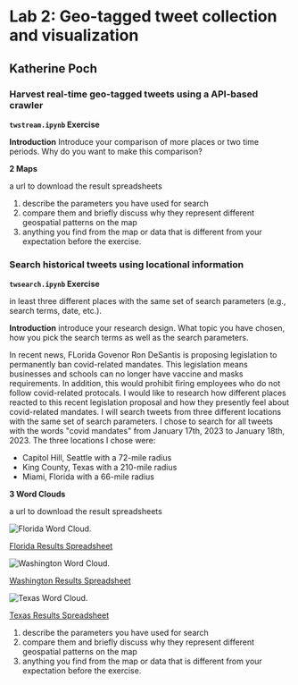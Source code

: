 # Lab 2: Geo-tagged tweet collection and visualization
## Katherine Poch

### Harvest real-time geo-tagged tweets using a API-based crawler 
**`twstream.ipynb` Exercise**


**Introduction**
Introduce your comparison of more places or two time periods. Why do you want to make this comparison?

**2 Maps**

a url to download the result spreadsheets

1. describe the parameters you have used for search
2.  compare them and briefly discuss why they represent different geospatial patterns on the map
3. anything you find from the map or data that is different from your expectation before the exercise.


### Search historical tweets using locational information
**`twsearch.ipynb` Exercise**

 in least three different places with the same set of search parameters (e.g., search terms, date, etc.). 

**Introduction**
introduce your research design. 
What topic you have chosen, 
how you pick the search terms as well as the search parameters.

In recent news, FLorida Govenor Ron DeSantis is proposing legislation to permanently ban covid-related mandates. This legislation means businesses and schools can no longer have vaccine and masks requirements. In addition, this would prohibit firing employees who do not follow covid-related protocals. I would like to research how different places reacted to this recent legislation proposal and how they presently feel about covid-related mandates. I will search tweets from three different locations with the same set of search parameters. I chose to search for all tweets with the words "covid mandates" from January 17th, 2023 to January 18th, 2023. The three locations I chose were:
 - Capitol Hill, Seattle with a 72-mile radius
  - King County, Texas with a 210-mile radius
  - Miami, Florida with a 66-mile radius
  
 

 **3 Word Clouds**

 a url to download the result spreadsheets

 ![Florida Word Cloud](../-geo-tagged-tweets/img/Florida.png).

[Florida Results Spreadsheet](../-geo-tagged-tweets/assets/twsearch-result-florida.csv)



 ![Washington Word Cloud](../-geo-tagged-tweets/img/seattle.png).

[Washington Results Spreadsheet](../-geo-tagged-tweets/assets/twsearch-result-florida.csv) 




 ![Texas Word Cloud](../-geo-tagged-tweets/img/texas.png).

[Texas Results Spreadsheet](../-geo-tagged-tweets/assets/twsearch-result-texas.csv)


1. describe the parameters you have used for search
2.  compare them and briefly discuss why they represent different geospatial patterns on the map
3. anything you find from the map or data that is different from your expectation before the exercise.